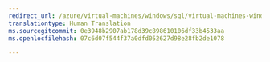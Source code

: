 ```yaml
---
redirect_url: /azure/virtual-machines/windows/sql/virtual-machines-windows-sql-security
translationtype: Human Translation
ms.sourcegitcommit: 0e3948b2907ab178d39c898610106df33b4533aa
ms.openlocfilehash: 07c6d07f544f37a0dfd052627d98e28fb2de1078

---
```



<!--HONumber=Feb17_HO1-->



